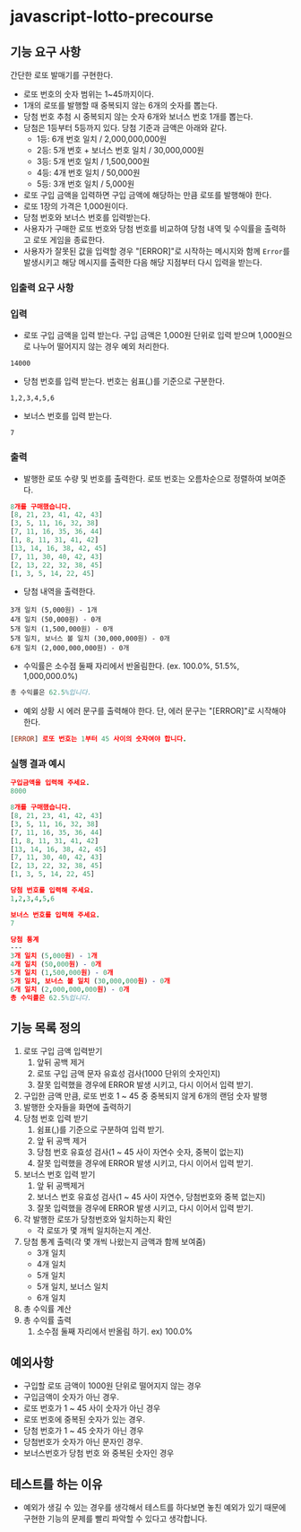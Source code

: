# javascript-lotto-precourse

## **기능 요구 사항**

간단한 로또 발매기를 구현한다.

- 로또 번호의 숫자 범위는 1~45까지이다.
- 1개의 로또를 발행할 때 중복되지 않는 6개의 숫자를 뽑는다.
- 당첨 번호 추첨 시 중복되지 않는 숫자 6개와 보너스 번호 1개를 뽑는다.
- 당첨은 1등부터 5등까지 있다. 당첨 기준과 금액은 아래와 같다.
  - 1등: 6개 번호 일치 / 2,000,000,000원
  - 2등: 5개 번호 + 보너스 번호 일치 / 30,000,000원
  - 3등: 5개 번호 일치 / 1,500,000원
  - 4등: 4개 번호 일치 / 50,000원
  - 5등: 3개 번호 일치 / 5,000원
- 로또 구입 금액을 입력하면 구입 금액에 해당하는 만큼 로또를 발행해야 한다.
- 로또 1장의 가격은 1,000원이다.
- 당첨 번호와 보너스 번호를 입력받는다.
- 사용자가 구매한 로또 번호와 당첨 번호를 비교하여 당첨 내역 및 수익률을 출력하고 로또 게임을 종료한다.
- 사용자가 잘못된 값을 입력할 경우 "[ERROR]"로 시작하는 메시지와 함께 `Error`를 발생시키고 해당 메시지를 출력한 다음 해당 지점부터 다시 입력을 받는다.

### **입출력 요구 사항**

### **입력**

- 로또 구입 금액을 입력 받는다. 구입 금액은 1,000원 단위로 입력 받으며 1,000원으로 나누어 떨어지지 않는 경우 예외 처리한다.

```
14000

```

- 당첨 번호를 입력 받는다. 번호는 쉼표(,)를 기준으로 구분한다.

```
1,2,3,4,5,6

```

- 보너스 번호를 입력 받는다.

```
7

```

### **출력**

- 발행한 로또 수량 및 번호를 출력한다. 로또 번호는 오름차순으로 정렬하여 보여준다.

```prolog
8개를 구매했습니다.
[8, 21, 23, 41, 42, 43]
[3, 5, 11, 16, 32, 38]
[7, 11, 16, 35, 36, 44]
[1, 8, 11, 31, 41, 42]
[13, 14, 16, 38, 42, 45]
[7, 11, 30, 40, 42, 43]
[2, 13, 22, 32, 38, 45]
[1, 3, 5, 14, 22, 45]

```

- 당첨 내역을 출력한다.

```
3개 일치 (5,000원) - 1개
4개 일치 (50,000원) - 0개
5개 일치 (1,500,000원) - 0개
5개 일치, 보너스 볼 일치 (30,000,000원) - 0개
6개 일치 (2,000,000,000원) - 0개

```

- 수익률은 소수점 둘째 자리에서 반올림한다. (ex. 100.0%, 51.5%, 1,000,000.0%)

```erlang
총 수익률은 62.5%입니다.

```

- 예외 상황 시 에러 문구를 출력해야 한다. 단, 에러 문구는 "[ERROR]"로 시작해야 한다.

```prolog
[ERROR] 로또 번호는 1부터 45 사이의 숫자여야 합니다.

```

### **실행 결과 예시**

```prolog
구입금액을 입력해 주세요.
8000

8개를 구매했습니다.
[8, 21, 23, 41, 42, 43]
[3, 5, 11, 16, 32, 38]
[7, 11, 16, 35, 36, 44]
[1, 8, 11, 31, 41, 42]
[13, 14, 16, 38, 42, 45]
[7, 11, 30, 40, 42, 43]
[2, 13, 22, 32, 38, 45]
[1, 3, 5, 14, 22, 45]

당첨 번호를 입력해 주세요.
1,2,3,4,5,6

보너스 번호를 입력해 주세요.
7

당첨 통계
---
3개 일치 (5,000원) - 1개
4개 일치 (50,000원) - 0개
5개 일치 (1,500,000원) - 0개
5개 일치, 보너스 볼 일치 (30,000,000원) - 0개
6개 일치 (2,000,000,000원) - 0개
총 수익률은 62.5%입니다.
```

## 기능 목록 정의

1. 로또 구입 금액 입력받기
   1. 앞뒤 공백 제거
   2. 로또 구입 금액 문자 유효성 검사(1000 단위의 숫자인지)
   3. 잘못 입력했을 경우에 ERROR 발생 시키고, 다시 이어서 입력 받기.
2. 구입한 금액 만큼, 로또 번호 1 ~ 45 중 중복되지 않게 6개의 랜덤 숫자 발행
3. 발행한 숫자들을 화면에 출력하기
4. 당첨 번호 입력 받기
   1. 쉼표(,)를 기준으로 구분하여 입력 받기.
   2. 앞 뒤 공백 제거
   3. 당첨 번호 유효성 검사(1 ~ 45 사이 자연수 숫자, 중복이 없는지)
   4. 잘못 입력했을 경우에 ERROR 발생 시키고, 다시 이어서 입력 받기.
5. 보너스 번호 입력 받기
   1. 앞 뒤 공백제거
   2. 보너스 번호 유효성 검사(1 ~ 45 사이 자연수, 당첨번호와 중복 없는지)
   3. 잘못 입력했을 경우에 ERROR 발생 시키고, 다시 이어서 입력 받기.
6. 각 발행한 로또가 당청번호와 일치하는지 확인
   - 각 로또가 몇 개씩 일치하는지 계산.
7. 당첨 통계 출력(각 몇 개씩 나왔는지 금액과 함께 보여줌)
   - 3개 일치
   - 4개 일치
   - 5개 일치
   - 5개 일치, 보너스 일치
   - 6개 일치
8. 총 수익률 계산
9. 총 수익률 출력
   1. 소수점 둘째 자리에서 반올림 하기. ex) 100.0%

## 예외사항

- 구입할 로또 금액이 1000원 단위로 떨어지지 않는 경우
- 구입금액이 숫자가 아닌 경우.
- 로또 번호가 1 ~ 45 사이 숫자가 아닌 경우
- 로또 번호에 중복된 숫자가 있는 경우.
- 당첨 번호가 1 ~ 45 숫자가 아닌 경우
- 당첨번호가 숫자가 아닌 문자인 경우.
- 보너스번호가 당첨 번호 와 중복된 숫자인 경우

## 테스트를 하는 이유

- 예외가 생길 수 있는 경우를 생각해서 테스트를 하다보면 놓친 예외가 있기 때문에 구현한 기능의 문제를 빨리 파악할 수 있다고 생각합니다.
